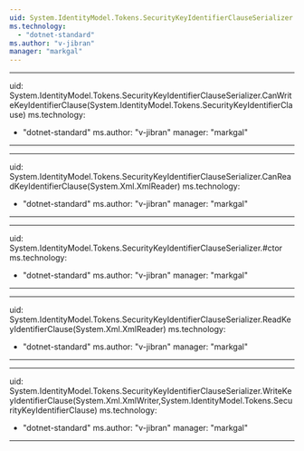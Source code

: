 ```yaml
---
uid: System.IdentityModel.Tokens.SecurityKeyIdentifierClauseSerializer
ms.technology: 
  - "dotnet-standard"
ms.author: "v-jibran"
manager: "markgal"
---
```


---
uid: System.IdentityModel.Tokens.SecurityKeyIdentifierClauseSerializer.CanWriteKeyIdentifierClause(System.IdentityModel.Tokens.SecurityKeyIdentifierClause)
ms.technology: 
  - "dotnet-standard"
ms.author: "v-jibran"
manager: "markgal"
---

---
uid: System.IdentityModel.Tokens.SecurityKeyIdentifierClauseSerializer.CanReadKeyIdentifierClause(System.Xml.XmlReader)
ms.technology: 
  - "dotnet-standard"
ms.author: "v-jibran"
manager: "markgal"
---

---
uid: System.IdentityModel.Tokens.SecurityKeyIdentifierClauseSerializer.#ctor
ms.technology: 
  - "dotnet-standard"
ms.author: "v-jibran"
manager: "markgal"
---

---
uid: System.IdentityModel.Tokens.SecurityKeyIdentifierClauseSerializer.ReadKeyIdentifierClause(System.Xml.XmlReader)
ms.technology: 
  - "dotnet-standard"
ms.author: "v-jibran"
manager: "markgal"
---

---
uid: System.IdentityModel.Tokens.SecurityKeyIdentifierClauseSerializer.WriteKeyIdentifierClause(System.Xml.XmlWriter,System.IdentityModel.Tokens.SecurityKeyIdentifierClause)
ms.technology: 
  - "dotnet-standard"
ms.author: "v-jibran"
manager: "markgal"
---
